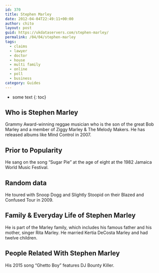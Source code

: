 ```yaml
---
id: 370
title: Stephen Marley
date: 2012-04-04T22:49:11+00:00
author: chito
layout: post
guid: https://ukdataservers.com/stephen-marley/
permalink: /04/04/stephen-marley
tags:
  - claims
  - lawyer
  - doctor
  - house
  - multi family
  - online
  - poll
  - business
category: Guides
---
```


* some text
{: toc}


## Who is  Stephen Marley
                  
                  
                  
Grammy Award-winning reggae musician who is the son of the great Bob Marley and a member of Ziggy Marley & The Melody Makers. He has released albums like Mind Control in 2007.
                  
                
                
                
## Prior to Popularity 
                  
                  
                  
He sang on the song &#8220;Sugar Pie&#8221; at the age of eight at the 1982 Jamaica World Music Festival.
                  
                
                
                
## Random data 
                  
                  
                  
He toured with Snoop Dogg and Slightly Stoopid on their Blazed and Confused Tour in 2009.
                  
                
                
                
## Family & Everyday Life of Stephen Marley
                  
                  
                  
He is part of the Marley family, which includes his famous father and his mother, singer Rita Marley. He married Kertia DeCosta Marley and had twelve children.
                  
                
                
                
## People Related With  Stephen Marley
                  
                  
                  
His 2015 song &#8220;Ghetto Boy&#8221; features DJ Bounty Killer.
                  
                
              
            
          
          
          
    
    
  
